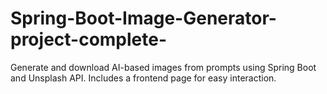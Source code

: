 # Spring-Boot-Image-Generator-project-complete-
Generate and download AI-based images from prompts using Spring Boot and Unsplash API. Includes a frontend page for easy interaction.
